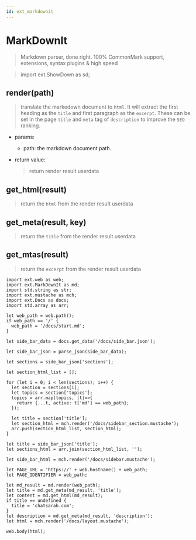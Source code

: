 ```yaml
---
id: ext_markdownit
---
```

# MarkDownIt
> Markdown parser, done right. 100% CommonMark support, extensions, syntax plugins & high speed


> import ext.ShowDown as sd;

## render(path)
> translate the markedown document to `html`. It will extract the first heading as the `title` and first paragraph as the `excerpt`. These can be set in the page `title` and `meta` tag of `description` to improve the `SEO` ranking.

- params:
  - path: the markdown document path.

- return value:
  > return render result userdata


## get_html(result)
> return the `html` from the render result userdata 

## get_meta(result, key)
> return the `title` from the render result userdata 

## get_mtas(result)
> return the `excerpt` from the render result userdata 


```
import ext.web as web;
import ext.MarkDownIt as md;
import std.string as str;
import ext.mustache as mch;
import ext.Docs as docs;
import std.array as arr;

let web_path = web.path();
if web_path == '/' {
  web_path = '/docs/start.md';
}

let side_bar_data = docs.get_data('/docs/side_bar.json');

let side_bar_json = parse_json(side_bar_data);

let sections = side_bar_json['sections'];

let section_html_list = [];

for (let i = 0; i < len(sections); i++) {
  let section = sections[i];
  let topics = section['topics'];
  topics = arr.map(topics, |t|=>{
    return {...t, active: t['md'] == web_path};
  });
  
  let title = section['title'];
  let section_html = mch.render('/docs/sidebar_section.mustache');
  arr.push(section_html_list, section_html);
}

let title = side_bar_json['title'];
let sections_html = arr.join(section_html_list, '');

let side_bar_html = mch.render('/docs/sidebar.mustache');

let PAGE_URL = 'https://' + web.hostname() + web_path;
let PAGE_IDENTIFIER = web_path;

let md_result = md.render(web_path);
let title = md.get_meta(md_result, 'title');
let content = md.get_html(md_result);
if title == undefined {
  title = 'chatsarah.com';
}
let description = md.get_meta(md_result, 'description');
let html = mch.render('/docs/layout.mustache');

web.body(html);
```